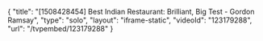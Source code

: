 {
    "title": "[1508428454] Best Indian Restaurant: Brilliant, Big Test - Gordon Ramsay",
    "type": "solo",
    "layout": "iframe-static",
    "videoId": "123179288",
    "url": "\/tvpembed\/123179288"
}